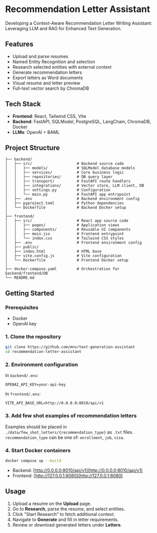 # Recommendation Letter Assistant

Developing a Context-Aware Recommendation Letter Writing Assistant: Leveraging LLM and RAG for Enhanced Text Generation.

## Features

- Upload and parse resumes
- Named Entity Recognition and selection
- Research selected entities with external context
- Generate recommendation letters
- Export letters as Word documents
- Visual resume and letter preview
- Full-text vector search by ChromaDB

## Tech Stack

- **Frontend**: React, Tailwind CSS, Vite
- **Backend**: FastAPI, SQLModel, PostgreSQL, LangChain, ChromaDB, Docker
- **LLMs**: OpenAI + BAML

## Project Structure

```
├── backend/
│   ├── src/                    # Backend source code
│   │   ├── models/             # SQLModel database models
│   │   ├── services/           # Core business logic
│   │   ├── repositories/       # DB query layer
│   │   ├── transport/          # FastAPI route handlers
│   │   ├── integrations/       # Vector store, LLM client, DB
│   │   ├── settings.py         # Configuration
│   │   └── main.py             # FastAPI app entrypoint
│   ├── .env                    # Backend environment config
│   ├── pyproject.toml          # Python dependencies
│   └── Dockerfile              # Backend Docker setup
│
├── frontend/
│   ├── src/                    # React app source code
│   │   ├── pages/              # Application views
│   │   ├── components/         # Reusable UI components
│   │   ├── main.jsx            # Frontend entrypoint
│   │   └── index.css           # Tailwind CSS styles
│   ├── .env                    # Frontend environment config
│   ├── public/
│   ├── index.html              # HTML base
│   ├── vite.config.js          # Vite configuration
│   └── Dockerfile              # Frontend Docker setup
│
├── docker-compose.yaml         # Orchestration for backend/frontend/DB
└── README.md
```

## Getting Started

### Prerequisites

- Docker
- OpenAI key

### 1. Clone the repository

```bash
git clone https://github.com/mnv/text-generation-assistant
cd recommendation-letter-assistant
```

### 2. Environment configuration

In `backend/.env`:

```
OPENAI_API_KEY=your-api-key
```

In `frontend/.env`:

```
VITE_API_BASE_URL=http://0.0.0.0:8010/api/v1
```

### 3. Add few shot examples of recommendation letters

Examples should be placed in `./data/few_shot_letters/{recommendation_type}` as `.txt` files.
`recommendation_type` can be one of: `enrollment`, `job`, `visa`.

### 4. Start Docker containers

```bash
docker compose up --build
```

- Backend: [http://0.0.0.0:8010/api/v1](http://0.0.0.0:8010/api/v1)
- Frontend: [http://127.0.0.1:8080](http://127.0.0.1:8080)

## Usage

1. Upload a resume on the **Upload** page.
2. Go to **Research**, parse the resume, and select entities.
3. Click "Start Research" to fetch additional context.
4. Navigate to **Generate** and fill in letter requirements.
5. Review or download generated letters under **Letters**.
